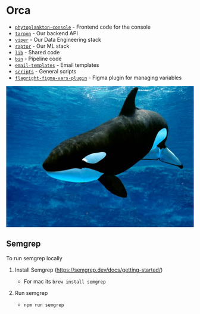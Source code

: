# Orca

- [`phytoplankton-console`](https://github.com/flagright/orca/tree/main/phytoplankton-console) - Frontend code for the console
- [`tarpon`](https://github.com/flagright/orca/tree/main/tarpon) - Our backend API
- [`viper`](https://github.com/flagright/orca/tree/main/viper) - Our Data Engineering stack
- [`raptor`](https://github.com/flagright/orca/tree/main/raptor) - Our ML stack
- [`lib`](https://github.com/flagright/orca/tree/main/lib) - Shared code
- [`bin`](https://github.com/flagright/orca/tree/main/bin) - Pipeline code
- [`email-templates`](https://github.com/flagright/orca/tree/main/email-templates) - Email templates
- [`scripts`](https://github.com/flagright/orca/tree/main/scripts) - General scripts
- [`flagright-figma-vars-plugin`](https://github.com/flagright/orca/tree/main/flagright-figma-vars-plugin) - Figma plugin for managing variables

![orca](/resources/orca.jpeg)

## Semgrep

To run semgrep locally

1. Install Semgrep (https://semgrep.dev/docs/getting-started/)

   - For mac its `brew install semgrep`

2. Run semgrep
   - `npm run semgrep`

